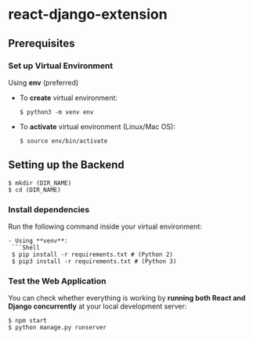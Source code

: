 # react-django-extension

## Prerequisites

### Set up Virtual Environment

  Using **env** (preferred)

- To **create** virtual environment:
    ```Shell
    $ python3 -m venv env
    ``` 
- To **activate** virtual environment (Linux/Mac OS):
    ```Shell
    $ source env/bin/activate
    ``` 

## Setting up the Backend

```
$ mkdir (DIR_NAME)
$ cd (DIR_NAME)
``` 

### Install dependencies
Run the following command inside your virtual environment:
   ``` 
- Using **venv**:
    ```Shell
    $ pip install -r requirements.txt # (Python 2)
    $ pip3 install -r requirements.txt # (Python 3)
   ```

###  Test the Web Application
You can check whether everything is working by **running both React and Django concurrently** at your local development server:

```Shell
$ npm start
$ python manage.py runserver
``` 

